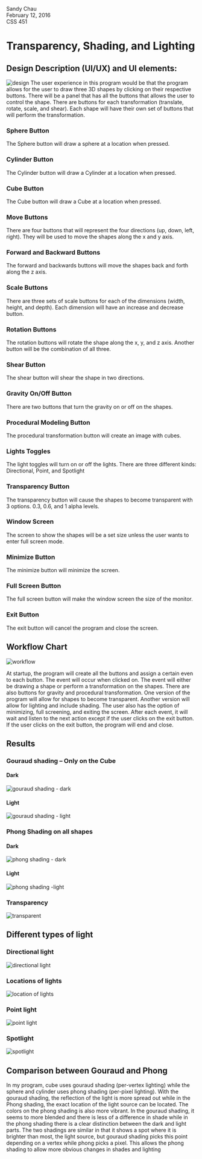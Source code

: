 Sandy Chau  
February 12, 2016  
CSS 451   
# Transparency, Shading, and Lighting 
## Design Description (UI/UX) and UI elements:
 ![design](https://cloud.githubusercontent.com/assets/9274886/25076119/f28d52a4-22d2-11e7-98ca-0fb4ac188124.png)
The user experience in this program would be that the program allows for the user to draw three 3D shapes by clicking on their respective buttons. There will be a panel that has all the buttons that allows the user to control the shape. There are buttons for each transformation (translate, rotate, scale, and shear). Each shape will have their own set of buttons that will perform the transformation. 
### Sphere Button
The Sphere button will draw a sphere at a location when pressed. 
### Cylinder Button 
The Cylinder button will draw a Cylinder at a location when pressed.
### Cube Button
The Cube button will draw a Cube at a location when pressed.

### Move Buttons
There are four buttons that will represent the four directions (up, down, left, right). They will be used to move the shapes along the x and y axis. 
### Forward and Backward Buttons
The forward and backwards buttons will move the shapes back and forth along the z axis.
### Scale Buttons
There are three sets of scale buttons for each of the dimensions (width, height, and depth). Each dimension will have an increase and decrease button.
### Rotation Buttons
The rotation buttons will rotate the shape along the x, y, and z axis. Another button will be the combination of all three.
### Shear Button
The shear button will shear the shape in two directions.
### Gravity On/Off Button
There are two buttons that turn the gravity on or off on the shapes.
### Procedural Modeling Button
The procedural transformation button will create an image with cubes.
### Lights Toggles
The light toggles will turn on or off the lights. There are three different kinds: Directional, Point, and Spotlight
### Transparency Button
The transparency button will cause the shapes to become transparent with 3 options. 0.3, 0.6, and 1 alpha levels. 
### Window Screen 
The screen to show the shapes will be a set size unless the user wants to enter full screen mode. 
### Minimize Button
The minimize button will minimize the screen.
### Full Screen Button
The full screen button will make the window screen the size of the monitor.
### Exit Button
The exit button will cancel the program and close the screen. 
## Workflow Chart
![workflow](https://cloud.githubusercontent.com/assets/9274886/25076121/f5a46482-22d2-11e7-9b6b-5c7f99b588a6.png)

 
At startup, the program will create all the buttons and assign a certain even to each button. The event will occur when clicked on. The event will either be drawing a shape or perform a transformation on the shapes. There are also buttons for gravity and procedural transformation. One version of the program will allow for shapes to become transparent. Another version will allow for lighting and include shading. The user also has the option of minimizing, full screening, and exiting the screen. After each event, it will wait and listen to the next action except if the user clicks on the exit button. If the user clicks on the exit button, the program will end and close. 

## Results 
### Gouraud shading – Only on the Cube
#### Dark
 ![gouraud shading - dark](https://cloud.githubusercontent.com/assets/9274886/25076165/42295eca-22d3-11e7-96c5-22134ec70cdc.png)
#### Light
 ![gouraud shading - light](https://cloud.githubusercontent.com/assets/9274886/25076166/422b0216-22d3-11e7-9ba1-2057f46b1bc6.png)

### Phong Shading on all shapes 
#### Dark
 ![phong shading - dark](https://cloud.githubusercontent.com/assets/9274886/25076151/24c4abc8-22d3-11e7-91cb-c88ed8a7b409.png)
#### Light
![phong shading -light](https://cloud.githubusercontent.com/assets/9274886/25076150/24c48d82-22d3-11e7-9bcd-663ed80f10cd.png)
### Transparency
![transparent](https://cloud.githubusercontent.com/assets/9274886/25076156/34c5306a-22d3-11e7-8c88-579161d85040.png)

## Different types of light
### Directional light
![directional light](https://cloud.githubusercontent.com/assets/9274886/25076221/89d43b32-22d3-11e7-8027-840448b30251.png)
### Locations of lights
![location of lights](https://cloud.githubusercontent.com/assets/9274886/25076224/89d89efc-22d3-11e7-8646-113f6b6c77a5.png)
### Point light
![point light](https://cloud.githubusercontent.com/assets/9274886/25076223/89d7171c-22d3-11e7-9d14-dcd589e33b0e.png)
### Spotlight
![spotlight](https://cloud.githubusercontent.com/assets/9274886/25076222/89d4eff0-22d3-11e7-8884-8b8c39feaf64.png)

## Comparison between Gouraud and Phong 
In my program, cube uses gouraud shading (per-vertex lighting) while the sphere and cylinder uses phong shading (per-pixel lighting). With the gouraud shading, the reflection of the light is more spread out while in the Phong shading, the exact location of the light source can be located.  The colors on the phong shading is also more vibrant. In the gouraud shading, it seems to more blended and there is less of a difference in shade while in the phong shading there is a clear distinction between the dark and light parts. The two shadings are similar in that it shows a spot where it is brighter than most, the light source, but gouraud shading picks this point depending on a vertex while phong picks a pixel. This allows the phong shading to allow more obvious changes in shades and lighting 
